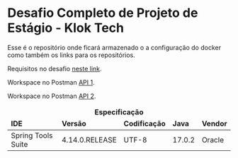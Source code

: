 # Desafio Completo de Projeto de Estágio - Klok Tech

Esse é o repositório onde ficará armazenado o a configuração do docker como também os links para os repositórios.


Requisitos no desafio [neste link](estagio-dev-klok-tech.pdf).

Workspace no Postman [API 1](https://www.postman.com/filipefariasc/workspace/desafio-klok-tech-estagio-api-1).

Workspace no Postman [API 2](https://www.postman.com/filipefariasc/workspace/desafio-klok-tech-estagio-api-2).



<table>
  <thead style="font-weight: bold">
    <tr >
      <td colspan="5" align="center">
        <b>Especificação</b>
      </td>
    </tr>
    <tr>
      <td><b>IDE</b></td>
      <td><b>Versão</b></td>
      <td><b>Codificação</b></td>
      <td><b>Java</b></td>
      <td><b>Vendor</b></td>
    </tr>
  </thead>
      
  <tbody>
    <tr>
      <td>Spring Tools Suite</td>
      <td>4.14.0.RELEASE</td>
      <td>UTF-8</td>
      <td>17.0.2</td>
      <td>Oracle</td>
    </tr>
  </tbody>
</table>
<!--

|                                 Especificação                         |
|-----------------------------------------------------------------------|
|        IDE         |     Versão     | Codificação |   Java   | Vendor |



|        IDE         |      Versão    | Codificação |   Java   | Vendor |
|--------------------|----------------|-------------|----------|--------|
| Spring Tools Suite | 4.14.0.RELEASE |    UTF-8    |  17.0.2  | Oracle |
-->

Tecnologias utilizadas